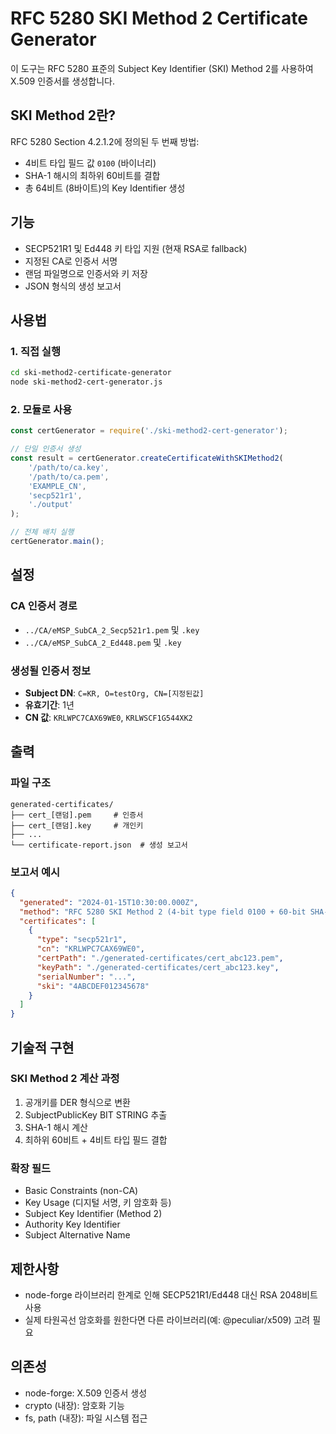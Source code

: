 # RFC 5280 SKI Method 2 Certificate Generator

이 도구는 RFC 5280 표준의 Subject Key Identifier (SKI) Method 2를 사용하여 X.509 인증서를 생성합니다.

## SKI Method 2란?

RFC 5280 Section 4.2.1.2에 정의된 두 번째 방법:
- 4비트 타입 필드 값 `0100` (바이너리)
- SHA-1 해시의 최하위 60비트를 결합
- 총 64비트 (8바이트)의 Key Identifier 생성

## 기능

- SECP521R1 및 Ed448 키 타입 지원 (현재 RSA로 fallback)
- 지정된 CA로 인증서 서명
- 랜덤 파일명으로 인증서와 키 저장
- JSON 형식의 생성 보고서

## 사용법

### 1. 직접 실행
```bash
cd ski-method2-certificate-generator
node ski-method2-cert-generator.js
```

### 2. 모듈로 사용
```javascript
const certGenerator = require('./ski-method2-cert-generator');

// 단일 인증서 생성
const result = certGenerator.createCertificateWithSKIMethod2(
    '/path/to/ca.key',
    '/path/to/ca.pem',
    'EXAMPLE_CN',
    'secp521r1',
    './output'
);

// 전체 배치 실행
certGenerator.main();
```

## 설정

### CA 인증서 경로
- `../CA/eMSP_SubCA_2_Secp521r1.pem` 및 `.key`
- `../CA/eMSP_SubCA_2_Ed448.pem` 및 `.key`

### 생성될 인증서 정보
- **Subject DN**: `C=KR, O=testOrg, CN=[지정된값]`
- **유효기간**: 1년
- **CN 값**: `KRLWPC7CAX69WE0`, `KRLWSCF1G544XK2`

## 출력

### 파일 구조
```
generated-certificates/
├── cert_[랜덤].pem     # 인증서
├── cert_[랜덤].key     # 개인키
├── ...
└── certificate-report.json  # 생성 보고서
```

### 보고서 예시
```json
{
  "generated": "2024-01-15T10:30:00.000Z",
  "method": "RFC 5280 SKI Method 2 (4-bit type field 0100 + 60-bit SHA-1)",
  "certificates": [
    {
      "type": "secp521r1",
      "cn": "KRLWPC7CAX69WE0",
      "certPath": "./generated-certificates/cert_abc123.pem",
      "keyPath": "./generated-certificates/cert_abc123.key",
      "serialNumber": "...",
      "ski": "4ABCDEF012345678"
    }
  ]
}
```

## 기술적 구현

### SKI Method 2 계산 과정
1. 공개키를 DER 형식으로 변환
2. SubjectPublicKey BIT STRING 추출
3. SHA-1 해시 계산
4. 최하위 60비트 + 4비트 타입 필드 결합

### 확장 필드
- Basic Constraints (non-CA)
- Key Usage (디지털 서명, 키 암호화 등)
- Subject Key Identifier (Method 2)
- Authority Key Identifier
- Subject Alternative Name

## 제한사항

- node-forge 라이브러리 한계로 인해 SECP521R1/Ed448 대신 RSA 2048비트 사용
- 실제 타원곡선 암호화를 원한다면 다른 라이브러리(예: @peculiar/x509) 고려 필요

## 의존성

- node-forge: X.509 인증서 생성
- crypto (내장): 암호화 기능
- fs, path (내장): 파일 시스템 접근 